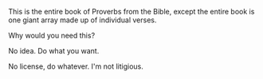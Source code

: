 This is the entire book of Proverbs from the Bible, except the entire book is one giant array made up of individual verses. 

Why would you need this? 

No idea. Do what you want. 

No license, do whatever. I'm not litigious. 
